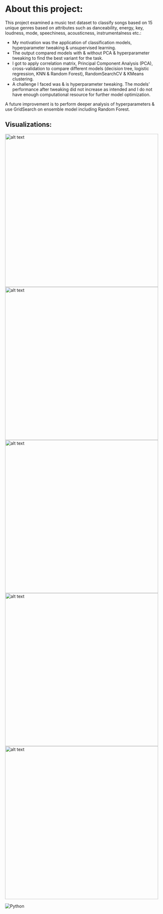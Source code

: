 # About this project:

This project examined a music text dataset to classify songs based on 15 unique genres based on attributes such as danceability, energy,
key, loudness, mode, speechiness, acousticness, instrumentalness etc.: 

- My motivation was the application of classification models, hyperparameter tweaking & unsupervised learning.
- The output compared models with & without PCA & hyperparameter tweaking to find the best variant for the task. 
- I got to apply correlation matrix, Principal Component Analysis (PCA), cross-validation to compare different models (decision tree, logistic
regression, KNN & Random Forest), RandomSearchCV & KMeans clustering.
- A challenge I faced was & is hyperparameter tweaking. The models’ performance after tweaking did not increase as intended and I do not have
enough computational resource for further model optimization. 

A future improvement is to perform deeper analysis of hyperparameters & use GridSearch on ensemble model including Random Forest. 



## Visualizations:
<img src="https://github.com/nouzen-dev/ML_NLP/blob/main/2_Classify Song Genres from Audio Data/images/pie.JPG" alt="alt text" width="500"/> 
<img src="https://github.com/nouzen-dev/ML_NLP/blob/main/2_Classify Song Genres from Audio Data/images/correlation.JPG" alt="alt text" width="500"/>
<img src="https://github.com/nouzen-dev/ML_NLP/blob/main/2_Classify Song Genres from Audio Data/images/box.JPG" alt="alt text" width="500"/>
<img src="https://github.com/nouzen-dev/ML_NLP/blob/main/2_Classify Song Genres from Audio Data/images/tweaking.JPG" alt="alt text" width="500"/>
<img src="https://github.com/nouzen-dev/ML_NLP/blob/main/2_Classify Song Genres from Audio Data/images/kmeans.JPG" alt="alt text" width="500"/>

![Python](https://img.shields.io/badge/python-3670A0?style=for-the-badge&logo=python&logoColor=ffdd54)
